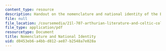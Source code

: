 ```yaml
---
content_type: resource
description: Handout on the nomenclature and national identity of the British Isles.
file: null
file_location: /coursemedia/21l-707-arthurian-literature-and-celtic-colonization-spring-2005/d0453eb6a4bbd812ae87b2548a7e028a_1a_nome_nati_ide.pdf
file_type: application/pdf
resourcetype: Document
title: Nomenclature and National Identity
uid: d0453eb6-a4bb-d812-ae87-b2548a7e028a
---
```

